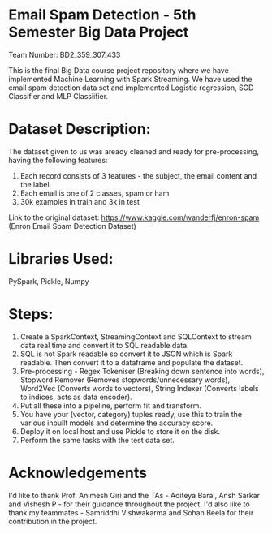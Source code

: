 # Email Spam Detection - 5th Semester Big Data Project
Team Number:  BD2_359_307_433

This is the final Big Data course project repository where we have implemented Machine Learning with Spark Streaming.
We have used the email spam detection data set and implemented Logistic regression, SGD Classifier and MLP Classiifier.

# Dataset Description:
The dataset given to us was aready cleaned and ready for pre-processing, having the following features: 
1. Each record consists of 3 features - the subject, the email content and the label
2. Each email is one of 2 classes, spam or ham
3. 30k examples in train and 3k in test

Link to the original dataset: https://www.kaggle.com/wanderfj/enron-spam (Enron Email Spam Detection Dataset)

# Libraries Used: 
PySpark, Pickle, Numpy

# Steps:
1. Create a SparkContext, StreamingContext and SQLContext to stream data real time and convert it to SQL readable data.
2. SQL is not Spark readable so convert it to JSON which is Spark readable. Then convert it to a dataframe and populate the dataset.
3. Pre-processing - Regex Tokeniser (Breaking down sentence into words), Stopword Remover (Removes stopwords/unnecessary words), Word2Vec (Converts words to vectors), String Indexer (Converts labels to indices, acts as data encoder).
4. Put all these into a pipeline, perform fit and transform.
5. You have your (vector, category) tuples ready, use this to train the various inbuilt models and determine the accuracy score.
6. Deploy it on local host and use Pickle to store it on the disk.
7. Perform the same tasks with the test data set. 

# Acknowledgements
I'd like to thank Prof. Animesh Giri and the TAs - Aditeya Baral, Ansh Sarkar and Vishesh P - for their guidance throughout the project. I'd also like to thank my teammates - Samriddhi Vishwakarma and Sohan Beela for their contribution in the project.

